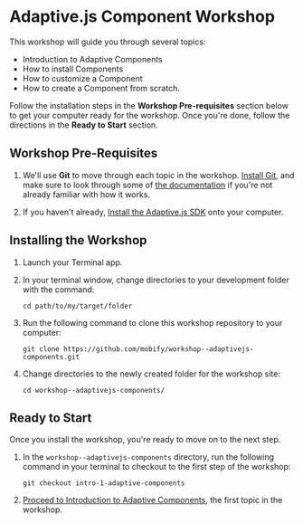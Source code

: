 # Adaptive.js Component Workshop

This workshop will guide you through several topics:
- Introduction to Adaptive Components
- How to install Components
- How to customize a Component
- How to create a Component from scratch.

Follow the installation steps in the **Workshop Pre-requisites** section below to get your computer ready for the workshop. Once you're done, follow the directions in the **Ready to Start** section.


## Workshop Pre-Requisites

1. We'll use **Git** to move through each topic in the workshop. [Install Git](http://git-scm.com/downloads), and make sure to look through some of [the documentation](http://git-scm.com/documentation) if you're not already familiar with how it works.

2. If you haven't already, [Install the Adaptive.js SDK](http://adaptivejs.mobify.com/docs/1-install-the-adaptivejs-sdk) onto your computer.

## Installing the Workshop

1. Launch your Terminal app.
2. In your terminal window, change directories to your development folder with the command:

    ```
    cd path/to/my/target/folder
    ```

3. Run the following command to clone this workshop repository to your computer:

    ```
    git clone https://github.com/mobify/workshop--adaptivejs-components.git
    ```

4. Change directories to the newly created folder for the workshop site:

    ```
    cd workshop--adaptivejs-components/
    ```


## Ready to Start

Once you install the workshop, you're ready to move on to the next step.

1. In the `workshop--adaptivejs-components` directory, run the following command in your terminal to checkout to the first step of the workshop:

    ```
    git checkout intro-1-adaptive-components
    ```

2. [Proceed to Introduction to Adaptive Components](https://github.com/mobify/workshop--adaptivejs-components/blob/intro-1-adaptive-components/README.md), the first topic in the workshop.
